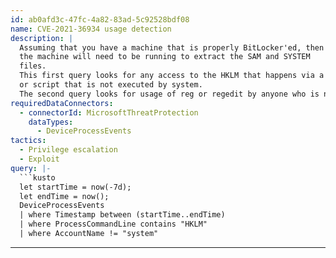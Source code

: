 ```yaml
---
id: ab0afd3c-47fc-4a82-83ad-5c92528bdf08
name: CVE-2021-36934 usage detection
description: |
  Assuming that you have a machine that is properly BitLocker'ed, then
  the machine will need to be running to extract the SAM and SYSTEM
  files.
  This first query looks for any access to the HKLM that happens via a command
  or script that is not executed by system.
  The second query looks for usage of reg or regedit by anyone who is not system.
requiredDataConnectors:
  - connectorId: MicrosoftThreatProtection
    dataTypes:
      - DeviceProcessEvents
tactics:
  - Privilege escalation
  - Exploit
query: |-
  ```kusto
  let startTime = now(-7d);
  let endTime = now();
  DeviceProcessEvents
  | where Timestamp between (startTime..endTime)
  | where ProcessCommandLine contains "HKLM"
  | where AccountName != "system"
  ```
---
```


